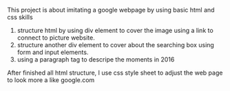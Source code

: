 This project is about imitating a google webpage by using basic html and css skills

1. structure html by using div element to cover the image using a link to connect to picture website.
2. structure another div element to cover about the searching box using form and input elements. 
3. using a paragraph tag to descripe the moments in 2016

After finished all html structure, I use css style sheet to adjust the web page to look more a like google.com 


